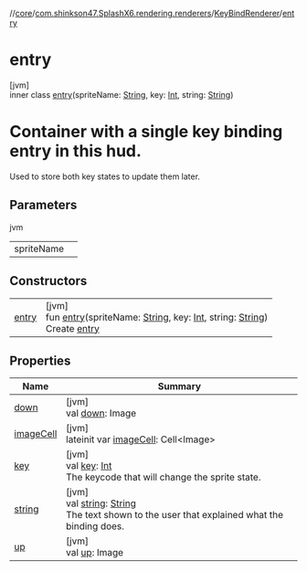 //[core](../../../../index.md)/[com.shinkson47.SplashX6.rendering.renderers](../../index.md)/[KeyBindRenderer](../index.md)/[entry](index.md)

# entry

[jvm]\
inner class [entry](index.md)(spriteName: [String](https://kotlinlang.org/api/latest/jvm/stdlib/kotlin/-string/index.html), key: [Int](https://kotlinlang.org/api/latest/jvm/stdlib/kotlin/-int/index.html), string: [String](https://kotlinlang.org/api/latest/jvm/stdlib/kotlin/-string/index.html))

# Container with a single key binding entry in this hud.

Used to store both key states to update them later.

## Parameters

jvm

| | |
|---|---|
| spriteName |  |

## Constructors

| | |
|---|---|
| [entry](entry.md) | [jvm]<br>fun [entry](entry.md)(spriteName: [String](https://kotlinlang.org/api/latest/jvm/stdlib/kotlin/-string/index.html), key: [Int](https://kotlinlang.org/api/latest/jvm/stdlib/kotlin/-int/index.html), string: [String](https://kotlinlang.org/api/latest/jvm/stdlib/kotlin/-string/index.html))<br>Create [entry](index.md) |

## Properties

| Name | Summary |
|---|---|
| [down](down.md) | [jvm]<br>val [down](down.md): Image |
| [imageCell](image-cell.md) | [jvm]<br>lateinit var [imageCell](image-cell.md): Cell&lt;Image&gt; |
| [key](key.md) | [jvm]<br>val [key](key.md): [Int](https://kotlinlang.org/api/latest/jvm/stdlib/kotlin/-int/index.html)<br>The keycode that will change the sprite state. |
| [string](string.md) | [jvm]<br>val [string](string.md): [String](https://kotlinlang.org/api/latest/jvm/stdlib/kotlin/-string/index.html)<br>The text shown to the user that explained what the binding does. |
| [up](up.md) | [jvm]<br>val [up](up.md): Image |
